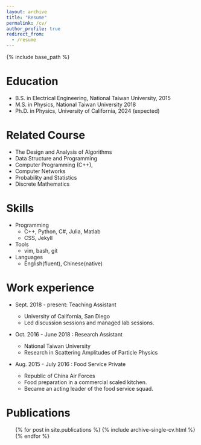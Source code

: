 ```yaml
---
layout: archive
title: "Resume"
permalink: /cv/
author_profile: true
redirect_from:
  - /resume
---
```


{% include base_path %}

Education
======
* B.S. in Electrical Engineering, 	National Taiwan University, 2015
* M.S. in Physics,	National Taiwan University  2018
* Ph.D. in Physics,	University of California, 2024 (expected)    
 
Related Course
======
* The Design and Analysis of Algorithms 
* Data Structure and Programming 
* Computer Programming (C++), 
* Computer Networks
* Probability and Statistics
* Discrete Mathematics

Skills
======
* Programming
  * C++, Python, C#, Julia, Matlab
  * CSS, Jekyll
* Tools
  * vim, bash, git
* Languages
  * English(fluent), Chinese(native)

Work experience
======
* Sept. 2018 - present: Teaching Assistant
  * University of California, San Diego
  * Led discussion sessions and managed lab sessions. 

* Oct. 2016 - June 2018 : Research Assistant
  * National Taiwan University
  * Research in Scattering Amplitudes of Particle Physics 
 
* Aug. 2015 - July 2016 : Food Service Private
  * Republic of China Air Forces
  * Food preparation in a commercial scaled kitchen. 
  * Became an acting leader of the food service squad. 
  
Publications
======
  <ul>{% for post in site.publications %}
    {% include archive-single-cv.html %}
  {% endfor %}</ul>
  
